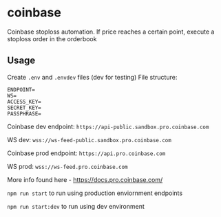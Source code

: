 # coinbase
Coinbase stoploss automation. If price reaches a certain point, execute a stoploss order in the orderbook

## Usage
Create `.env` and `.envdev` files (dev for testing)
File structure:
```
ENDPOINT=
WS=
ACCESS_KEY=
SECRET_KEY=
PASSPHRASE=
```

Coinbase dev endpoint: `https://api-public.sandbox.pro.coinbase.com`

WS dev: `wss://ws-feed-public.sandbox.pro.coinbase.com`

Coinbase prod endpoint: `https://api.pro.coinbase.com`

WS prod: `wss://ws-feed.pro.coinbase.com`


More info found here - https://docs.pro.coinbase.com/

`npm run start` to run using production enviornment endpoints

`npm run start:dev` to run using dev environment
